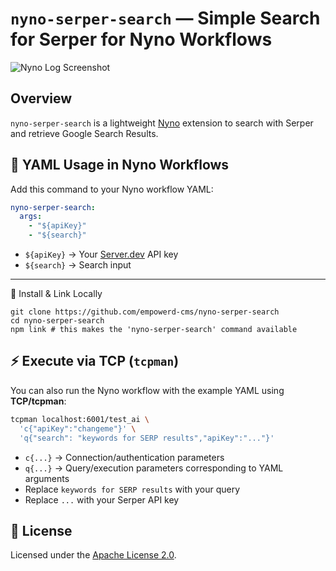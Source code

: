 # `nyno-serper-search` — Simple Search for Serper for Nyno Workflows

![Nyno Log Screenshot](/h/f37d79435106d4decb25be5ab49d4d5a853922ba79d6e497f3f2255d5207d62b/screenshot-from-2025-10-15-18-12-08.webp)

## Overview

`nyno-serper-search` is a lightweight [Nyno](https://github.com/empowerd-cms/nyno)  extension to search with Serper and retrieve Google Search Results.


## 📝 YAML Usage in Nyno Workflows

Add this command to your Nyno workflow YAML:

```yaml
nyno-serper-search:
  args:
    - "${apiKey}"
    - "${search}"
```

* `${apiKey}` → Your [Server.dev](https://serper.dev) API key
* `${search}` → Search input


---

🚀 Install & Link Locally

```
git clone https://github.com/empowerd-cms/nyno-serper-search
cd nyno-serper-search
npm link # this makes the 'nyno-serper-search' command available
```

## ⚡ Execute via TCP (`tcpman`)

You can also run the Nyno workflow with the example YAML using **TCP/tcpman**:

```bash
tcpman localhost:6001/test_ai \
  'c{"apiKey":"changeme"}' \
  'q{"search": "keywords for SERP results","apiKey":"..."}'
```

* `c{...}` → Connection/authentication parameters
* `q{...}` → Query/execution parameters corresponding to YAML arguments
* Replace `keywords for SERP results` with your query
* Replace `...` with your Serper API key


## 🧾 License

Licensed under the [Apache License 2.0](./LICENSE).


